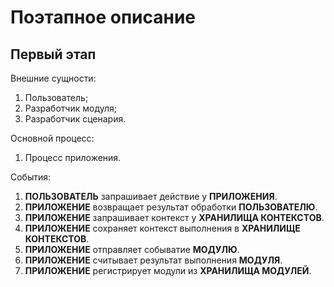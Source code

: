 # Поэтапное описание

## Первый этап

Внешние сущности:
1. Пользователь;
2. Разработчик модуля;
3. Разработчик сценария.

Основной процесс:
1. Процесс приложения.

События:
1. **ПОЛЬЗОВАТЕЛЬ** запрашивает действие у **ПРИЛОЖЕНИЯ**.
2. **ПРИЛОЖЕНИЕ** возвращает результат обработки **ПОЛЬЗОВАТЕЛЮ**.
3. **ПРИЛОЖЕНИЕ** запрашивает контекст у **ХРАНИЛИЩА КОНТЕКСТОВ**.
4. **ПРИЛОЖЕНИЕ** сохраняет контекст выполнения в **ХРАНИЛИЩЕ КОНТЕКСТОВ**.
5. **ПРИЛОЖЕНИЕ** отправляет собыватие **МОДУЛЮ**.
6. **ПРИЛОЖЕНИЕ** считывает результат выполнения **МОДУЛЯ**.
7. **ПРИЛОЖЕНИЕ** регистрирует модули из **ХРАНИЛИЩА МОДУЛЕЙ**.

